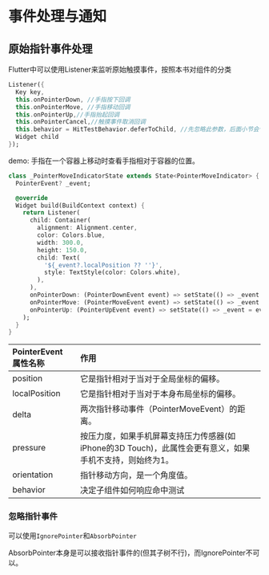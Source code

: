 # 事件处理与通知

## 原始指针事件处理
Flutter中可以使用Listener来监听原始触摸事件，按照本书对组件的分类
```dart
Listener({
  Key key,
  this.onPointerDown, //手指按下回调
  this.onPointerMove, //手指移动回调
  this.onPointerUp,//手指抬起回调
  this.onPointerCancel,//触摸事件取消回调
  this.behavior = HitTestBehavior.deferToChild, //先忽略此参数，后面小节会专门介绍
  Widget child
});
```

demo: 手指在一个容器上移动时查看手指相对于容器的位置。                      
```dart
class _PointerMoveIndicatorState extends State<PointerMoveIndicator> {
  PointerEvent? _event;

  @override
  Widget build(BuildContext context) {
    return Listener(
      child: Container(
        alignment: Alignment.center,
        color: Colors.blue,
        width: 300.0,
        height: 150.0,
        child: Text(
          '${_event?.localPosition ?? ''}',
          style: TextStyle(color: Colors.white),
        ),
      ),
      onPointerDown: (PointerDownEvent event) => setState(() => _event = event),
      onPointerMove: (PointerMoveEvent event) => setState(() => _event = event),
      onPointerUp: (PointerUpEvent event) => setState(() => _event = event),
    );
  }
}
```

PointerEvent 属性名称 | 作用
:- | :-
position | 它是指针相对于当对于全局坐标的偏移。
localPosition | 它是指针相对于当对于本身布局坐标的偏移。
delta | 两次指针移动事件（PointerMoveEvent）的距离。
pressure | 按压力度，如果手机屏幕支持压力传感器(如iPhone的3D Touch)，此属性会更有意义，如果手机不支持，则始终为1。
orientation | 指针移动方向，是一个角度值。
behavior | 决定子组件如何响应命中测试

### 忽略指针事件
可以使用`IgnorePointer`和`AbsorbPointer`

AbsorbPointer本身是可以接收指针事件的(但其子树不行)，而IgnorePointer不可以。                            
